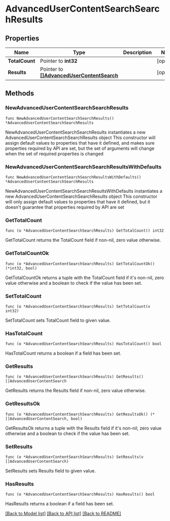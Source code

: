 # AdvancedUserContentSearchSearchResults

## Properties

Name | Type | Description | Notes
------------ | ------------- | ------------- | -------------
**TotalCount** | Pointer to **int32** |  | [optional] 
**Results** | Pointer to [**[]AdvancedUserContentSearch**](AdvancedUserContentSearch.md) |  | [optional] 

## Methods

### NewAdvancedUserContentSearchSearchResults

`func NewAdvancedUserContentSearchSearchResults() *AdvancedUserContentSearchSearchResults`

NewAdvancedUserContentSearchSearchResults instantiates a new AdvancedUserContentSearchSearchResults object
This constructor will assign default values to properties that have it defined,
and makes sure properties required by API are set, but the set of arguments
will change when the set of required properties is changed

### NewAdvancedUserContentSearchSearchResultsWithDefaults

`func NewAdvancedUserContentSearchSearchResultsWithDefaults() *AdvancedUserContentSearchSearchResults`

NewAdvancedUserContentSearchSearchResultsWithDefaults instantiates a new AdvancedUserContentSearchSearchResults object
This constructor will only assign default values to properties that have it defined,
but it doesn't guarantee that properties required by API are set

### GetTotalCount

`func (o *AdvancedUserContentSearchSearchResults) GetTotalCount() int32`

GetTotalCount returns the TotalCount field if non-nil, zero value otherwise.

### GetTotalCountOk

`func (o *AdvancedUserContentSearchSearchResults) GetTotalCountOk() (*int32, bool)`

GetTotalCountOk returns a tuple with the TotalCount field if it's non-nil, zero value otherwise
and a boolean to check if the value has been set.

### SetTotalCount

`func (o *AdvancedUserContentSearchSearchResults) SetTotalCount(v int32)`

SetTotalCount sets TotalCount field to given value.

### HasTotalCount

`func (o *AdvancedUserContentSearchSearchResults) HasTotalCount() bool`

HasTotalCount returns a boolean if a field has been set.

### GetResults

`func (o *AdvancedUserContentSearchSearchResults) GetResults() []AdvancedUserContentSearch`

GetResults returns the Results field if non-nil, zero value otherwise.

### GetResultsOk

`func (o *AdvancedUserContentSearchSearchResults) GetResultsOk() (*[]AdvancedUserContentSearch, bool)`

GetResultsOk returns a tuple with the Results field if it's non-nil, zero value otherwise
and a boolean to check if the value has been set.

### SetResults

`func (o *AdvancedUserContentSearchSearchResults) SetResults(v []AdvancedUserContentSearch)`

SetResults sets Results field to given value.

### HasResults

`func (o *AdvancedUserContentSearchSearchResults) HasResults() bool`

HasResults returns a boolean if a field has been set.


[[Back to Model list]](../README.md#documentation-for-models) [[Back to API list]](../README.md#documentation-for-api-endpoints) [[Back to README]](../README.md)



